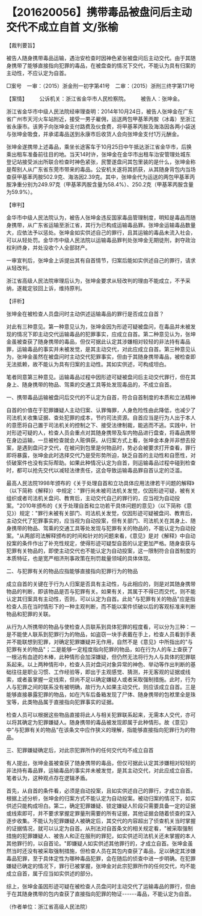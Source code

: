 # 【201620056】携带毒品被盘问后主动交代不成立自首 文/张榆

【裁判要旨】

被告人随身携带毒品运输，遇治安检查时因神色紧张被盘问后主动交代。由于其随身携带了能够直接指向犯罪的毒品，在被盘查的情况下交代，不能认为具有归案的主动性，不应认定为自首。

□案号　一审：（2015）浙金刑一初字第41号　二审：（2015）浙刑三终字第171号

【案情】 　　公诉机关：浙江省金华市人民检察院。 　　被告人：张坤金。

浙江省金华市中级人民法院经审理查明：2014年10月24日，被告人张坤金在广东省广州市天河火车站附近，接受一男子雇佣，运送两包甲基苯丙胺（冰毒）至浙江省永康市。该男子向张坤金支付路费及伙食费，将甲基苯丙胺及海洛因各两小袋送与张坤金吸食，并承诺毒品送到永康市后收货人会向张坤金支付1万元酬金。

张坤金遂携带上述毒品，乘坐长途客车于10月25日中午抵达浙江省金华市，后换乘出租车准备前往目的地。当天14时许，张坤金在金华市出租车治安管理处城东登记站接受派出所联合检查时神色紧张，民警遂盘问其包里装的是什么，张坤金称是帮别人从广东省东莞市带来的毒品。公安机关遂将其抓获，从其随身背包内当场查获甲基苯丙胺502.9克、海洛因2.39克。其中，张坤金代为运送的两包甲基苯丙胺净重分别为249.97克（甲基苯丙胺含量为58.4%）、250.2克（甲基苯丙胺含量为59.9%）。

【审判】

金华市中级人民法院认为，被告人张坤金违反国家毒品管理制度，明知是毒品而随身携带，从广东省运输至浙江省，其行为已构成运输毒品罪。张坤金运输毒品数量大，应依法予以惩处。张坤金如实供述自己的罪行，且其运输的毒品未流入社会，可以从轻处罚。金华市中级人民法院以运输毒品罪判处张坤金无期徒刑，剥夺政治权利终身，并处没收个人全部财产。

一审宣判后，张坤金上诉提出其有自首情节，归案后能如实供述自己的罪行，请求从轻改判。

浙江省高级人民法院审理后认为，张坤金要求从轻改判的理由不能成立，不予采纳，遂裁定驳回上诉，维持原判。

【评析】

张坤金在被检查人员盘问时主动供述运输毒品的罪行是否成立自首？

对此有三种意见。第一种意见认为，张坤金因为形迹可疑被盘问，在毒品并未被发现的情况下即主动交代运输毒品的犯罪事实，应成立自首。第二种意见认为，张坤金虽被查获了随身携带的毒品，但仅可据此认定其涉嫌相对较轻的非法持有毒品罪，运输毒品的事实并未被发觉，是其主动交代，对此应成立自首。第三种意见认为，张坤金虽然在被盘问时主动交代犯罪事实，但由于其随身携带毒品，被检查即无法抵赖，故不能认为具有归案的主动性。其如实供述，可构成坦白。

笔者同意第三种意见。运输毒品过程中因形迹可疑被盘问后主动交代罪行，但在其身上、随身携带的物品、驾乘的交通工具等处发现毒品的，不成立自首。

一、携带毒品运输被盘问后交代的不认定为自首，符合自首制度的本质和立法精神

自首的价值在于犯罪嫌疑人主动归案、认罪悔罪，人身危险性由此降低，也减少了司法机关收集证据、查处犯罪的成本，节约司法资源。自首应当是行为人出于本人的意愿将自己置于司法机关的控制之下、接受法律制裁，能逃而不逃。实践中，针对形迹可疑的人，检查人员会重点对其随身携带及车内物品进行盘查，将毒品携带在身边运输，一旦被检查就会人赃俱获。从归案方式上看，张坤金本身并非想去投案，是遇到盘问才交代，在被问到包里是何物品时，势必会被要求打开查看，罪行即将暴露，张坤金此时选择交代乃是受形势所迫，缺乏自首的主动性和自愿性，对侦破案件也没有实际帮助。如果此种情况认定为自首，则运输毒品过程中碰到检查时，都可以抢先交代以减轻法律责任，这会导致运输毒品罪自首认定的泛滥。

最高人民法院1998年颁布的《关于处理自首和立功具体应用法律若干问题的解释》（以下简称《解释》）中规定："罪行尚未被司法机关发觉，仅因形迹可疑，被有关组织或者司法机关盘问、教育后，主动交代自己的罪行的，应当视为自动投案。"2010年颁布的《关于处理自首和立功若干具体问题的意见》（以下简称《意见》）规定："罪行未被有关部门、司法机关发觉，仅因形迹可疑被盘问、教育后，主动交代了犯罪事实的，应当视为自动投案，但有关部门、司法机关在其身上、随身携带的物品、驾乘的交通工具等处发现与犯罪有关的物品的，不能认定为自动投案。"从两部司法解释颁布的时间和针对的问题来看，《意见》是对《解释》中自动投案的条件作出了补充性规定，使得形迹可疑型自首的认定更加严格。随身查获与犯罪有关物品的，即使主动交代也不能认定为自动投案，这一限制符合自首制度的本质特征，也是宽严相济刑事政策在刑罚裁量领域的具体体现。

二、与犯罪有关的物品应指能够直接指向犯罪行为的物品

成立自首的关键在于行为人归案是否具有主动性，与此相应的，则是对其随身携带物品的判断，即该物品是否与犯罪有关。如果有关，其属于不得已而交代，则不能认定其归案具有主动性，否则，可以认定为自首。此处"与犯罪有关的物品"应是指检查人员在当时情形下的一种主观判断，而不能以案件侦破以后的客观标准来判断物品和犯罪的关联。

从行为人所携带的物品与使检查人员联系到具体犯罪的程度看，可以分为三种：一是不能使人联系到犯罪行为的物品，如盗窃一块手表戴在手上，检查人员看到手表并不能联想到犯罪，对确定犯罪嫌疑并无作用，自然不是《意见》中所指出的"与犯罪有关的物品"；二是能够一定程度指向犯罪的物品，如在行为人的车上查获了一根沾有血迹的木棒，此种情形会加深嫌疑，但仍然无法将行为人与具体的犯罪联系起来。以上两种情形中，检查人员对盘问对象异常的神色、举动等作出判断的基础往往是职业习惯、工作经验等，即出于主观感觉、猜测，并无客观的证据或线索，或者虽掌握一定线索，但尚不足以确定嫌疑人或者采取强制措施。此时，行为人与犯罪之间的联系没有被明确，故行为人如果主动交代，则应该成立自首。三是能够直接暴露犯罪的物品，如在汽车后备箱发现了尸体、随身携带的包袱里全是珠宝等，此类物品属于直接指向犯罪事实的证据。

检查人员可以根据这些物品直接将此人与相关犯罪联系起来，无需本人交代，亦可以将其确定为犯罪嫌疑人。随身携带的毒品被发现即属于此种情形。故《意见》中"与犯罪有关的物品"在该条文中应作狭义的理解，指能够直接指向犯罪行为的物品。

三、犯罪嫌疑确定后，对此宗犯罪所作的任何交代均不成立自首

有人提出，张坤金虽被查获了随身携带的毒品，但仅可据此认定其涉嫌相对较轻的非法持有毒品罪，运输毒品的事实并未被发觉，是其主动交代，对此应成立自首。笔者认为，这种观点存在逻辑矛盾。

首先，从自首的条件看，必须是自动投案，且如实供述自己的罪行，才成立自首。根据上述分析，张坤金的归案方式不能认定为自动投案。被动归案的情况下，如实供述只能构成坦白。第二，确定犯罪嫌疑、锁定嫌疑人阶段只需要具备一定的证据或线索即可，并不要求掌握定罪量刑需要的所有证据，其他证据会随着侦查的深入逐步收集。不能认为犯罪嫌疑人被确定后，其交代的内容超出了侦查机关当时掌握的证据情况，就可以认定为自首。从刑法对自首条文的相关规定看，"被采取强制措施的犯罪嫌疑人、被告人和正在服刑的罪犯，如实供述司法机关还未掌握的本人其他罪行的，以自首论。"即嫌疑人如实供述其他罪行的，才成立自首。张坤金虽然当时还没有被采取强制措施，但检查人员在其包内查获了毒品，足以确定其涉嫌毒品犯罪，至于具体定性为哪种毒品犯罪，会在随后的侦查中进一步明确。在犯罪嫌疑已确定的情况下，罪行已被掌握，张坤金对此宗犯罪所作的任何交代，均不能成立自首，属于应当如实供述的部分。

综上，张坤金虽因形迹可疑在被检查人员盘问时主动交代了运输毒品的罪行，但由于在其随身携带的包内查获了直接指向犯罪的物证------毒品，不能认定为自首。

（作者单位：浙江省高级人民法院）